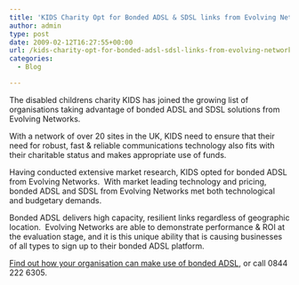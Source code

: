 ```yaml
---
title: 'KIDS Charity Opt for Bonded ADSL & SDSL links from Evolving Networks'
author: admin
type: post
date: 2009-02-12T16:27:55+00:00
url: /kids-charity-opt-for-bonded-adsl-sdsl-links-from-evolving-networks/
categories:
  - Blog

---
```

The disabled childrens charity KIDS has joined the growing list of organisations taking advantage of bonded ADSL and SDSL solutions from Evolving Networks.

With a network of over 20 sites in the UK, KIDS need to ensure that their need for robust, fast & reliable communications technology also fits with their charitable status and makes appropriate use of funds.

Having conducted extensive market research, KIDS opted for bonded ADSL from Evolving Networks.  With market leading technology and pricing, bonded ADSL and SDSL from Evolving Networks met both technological and budgetary demands.

Bonded ADSL delivers high capacity, resilient links regardless of geographic location.  Evolving Networks are able to demonstrate performance & ROI at the evaluation stage, and it is this unique ability that is causing businesses of all types to sign up to their bonded ADSL platform.

<a title="Contact Evolving Networks - The Bonded ADSL Experts" href="/contact-us" target="_self">Find out how your organisation can make use of bonded ADSL</a>, or call <span class="calltracks_evolvingnetuk-main" data-calltracks-orig-innerhtml="0845%20652%202212" data-calltracks-replaced-at="1447711014475">0844 222 6305</span>.